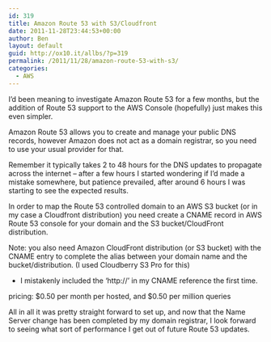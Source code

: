 ```yaml
---
id: 319
title: Amazon Route 53 with S3/Cloudfront
date: 2011-11-28T23:44:53+00:00
author: Ben
layout: default
guid: http://ox10.it/allbs/?p=319
permalink: /2011/11/28/amazon-route-53-with-s3/
categories:
  - AWS
---
```

I&#8217;d been meaning to investigate Amazon Route 53 for a few months, but the addition of Route 53 support to the AWS Console (hopefully) just makes this even simpler.

Amazon Route 53 allows you to create and manage your public DNS records, however Amazon does not act as a domain registrar, so you need to use your usual provider for that.

Remember it typically takes 2 to 48 hours for the DNS updates to propagate across the internet &#8211; after a few hours I started wondering if I&#8217;d made a mistake somewhere, but patience prevailed, after around 6 hours I was starting to see the expected results.

In order to map the Route 53 controlled domain to an AWS S3 bucket (or in my case a Cloudfront distribution) you need create a CNAME record in AWS Route 53 console for your domain and the S3 bucket/CloudFront distribution. 

Note: you also need Amazon CloudFront distribution (or S3 bucket) with the CNAME entry to complete the alias between your domain name and the bucket/distribution. (I used Cloudberry S3 Pro for this)
  
* I mistakenly included the &#8216;http://&#8217; in my CNAME reference the first time.

pricing: $0.50 per month per hosted, and $0.50 per million queries

All in all it was pretty straight forward to set up, and now that the Name Server change has been completed by my domain registrar, I look forward to seeing what sort of performance I get out of future Route 53 updates.